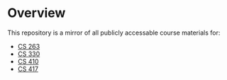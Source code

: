# Overview

This repository is a mirror of all publicly accessable course materials for:

  - [CS 263](https://cstkennedy.github.io/course-site-mirror/cs263)
  - [CS 330](https://cstkennedy.github.io/course-site-mirror/cs330)
  - [CS 410](https://cstkennedy.github.io/course-site-mirror/cs410)
  - [CS 417](https://cstkennedy.github.io/course-site-mirror/cs417)
